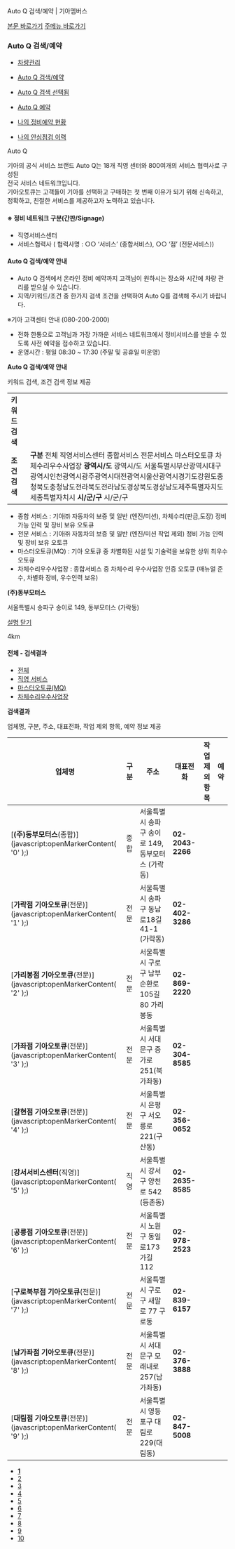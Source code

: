 Auto Q 검색/예약 | 기아멤버스










 



[본문 바로가기](#content)
[주메뉴 바로가기](#gnb)

### Auto Q 검색/예약

* [차량관리](https://members.kia.com/kr/view/qnet/asn_prct/qnet_asn_prct_index.do)
* [Auto Q 검색/예약](https://members.kia.com/kr/view/qnet/asn_prct/qnet_asn_prct_index.do)

* [Auto Q 검색 선택됨](javascript:;)
* [Auto Q 예약](https://members.kia.com/kr/knet/selectRsvPage.do)
* [나의 정비예약 현황](https://members.kia.com/kr/kmpg/searchRepairReserve.do)
* [나의 안심점검 이력](https://members.kia.com/kr/kmgt/selectRsmeHistory.do)

Auto Q

기아의 공식 서비스 브랜드 Auto Q는 18개 직영 센터와 800여개의 서비스 협력사로 구성된   
전국 서비스 네트워크입니다.  
기아오토큐는 고객들이 기아를 선택하고 구매하는 첫 번째 이유가 되기 위해 신속하고,  
정확하고, 친절한 서비스를 제공하고자 노력하고 있습니다.

#### ※ 정비 네트워크 구분(간판/Signage)

* 직영서비스센터
* 서비스협력사 ( 협력사명 : ○○ ‘서비스’ (종합서비스), ○○ ‘점’ (전문서비스))

#### Auto Q 검색/예약 안내

* Auto Q 검색에서 온라인 정비 예약까지 고객님이 원하시는 장소와 시간에 차량 관리를 받으실 수 있습니다.
* 지역/키워드/조건 중 한가지 검색 조건을 선택하여 Auto Q를 검색해 주시기 바랍니다.

※기아 고객센터 안내 (080-200-2000) 

* 전화 한통으로 고객님과 가장 가까운 서비스 네트워크에서 정비서비스를 받을 수 있도록 사전 예약을 접수하고 있습니다.
* 운영시간 : 평일 08:30 ~ 17:30 (주말 및 공휴일 미운영)




**Auto Q 검색/예약 안내**


키워드 검색, 조건 검색 정보 제공





|  |  |
| --- | --- |
| **키워드 검색** |  |
| **조건 검색** | **구분**  전체 직영서비스센터 종합서비스 전문서비스 마스터오토큐 차체수리우수사업장  **광역시/도**  광역시/도 서울특별시부산광역시대구광역시인천광역시광주광역시대전광역시울산광역시경기도강원도충청북도충청남도전라북도전라남도경상북도경상남도제주특별자치도세종특별자치시  **시/군/구**  시/군/구 |

* 종합 서비스
  :   기아㈜ 자동차의 보증 및 일반 (엔진/미션), 차체수리(판금,도장) 정비 가능 인력 및 장비 보유 오토큐
* 전문 서비스
  :   기아㈜ 자동차의 보증 및 일반 (엔진/미션 작업 제외) 정비 가능 인력 및 장비 보유 오토큐
* 마스터오토큐(MQ)
  :   기아 오토큐 중 차별화된 시설 및 기술력을 보유한 상위 최우수 오토큐
* 차체수리우수사업장
  :   종합서비스 중 차체수리 우수사업장 인증 오토큐 (매뉴얼 준수, 차별화 장비, 우수인력 보유)

**(주)동부모터스**

서울특별시 송파구 송이로 149, 동부모터스 (가락동)

[설명 닫기](javascript:closeAllInforWindow();)

4km




#### 전체 - 검색결과

* [전체](javascript:goSearchSub('',0);)
* [직영 서비스](javascript:goSearchSub('directCenter',1);)
* [마스터오토큐(MQ)](javascript:goSearchSub('k9Center',2);)
* [차체수리우수사업장](javascript:goSearchSub('bodyCertiYn',3);)

**검색결과**

업체명, 구분, 주소, 대표전화, 작업 제외 항목, 예약 정보 제공









| 업체명 | 구분 | 주소 | 대표전화 | 작업 제외 항목 | 예약 |
| --- | --- | --- | --- | --- | --- |
| [**(주)동부모터스**(종합)](javascript:openMarkerContent( '0' );) | 종합 | 서울특별시 송파구 송이로 149, 동부모터스 (가락동) | **02-2043-2266** |  |  |
| [**가락점 기아오토큐**(전문)](javascript:openMarkerContent( '1' );) | 전문 | 서울특별시 송파구 동남로18길 41-1 (가락동) | **02-402-3286** |  |  |
| [**가리봉점 기아오토큐**(전문)](javascript:openMarkerContent( '2' );) | 전문 | 서울특별시 구로구 남부순환로105길 80 가리봉동 | **02-869-2220** |  |  |
| [**가좌점 기아오토큐**(전문)](javascript:openMarkerContent( '3' );) | 전문 | 서울특별시 서대문구 증가로 251(북가좌동) | **02-304-8585** |  |  |
| [**갈현점 기아오토큐**(전문)](javascript:openMarkerContent( '4' );) | 전문 | 서울특별시 은평구 서오릉로 221(구산동) | **02-356-0652** |  |  |
| [**강서서비스센터**(직영)](javascript:openMarkerContent( '5' );) | 직영 | 서울특별시 강서구 양천로 542 (등촌동) | **02-2635-8585** |  |  |
| [**공릉점 기아오토큐**(전문)](javascript:openMarkerContent( '6' );) | 전문 | 서울특별시 노원구 동일로173가길 112 | **02-978-2523** |  |  |
| [**구로북부점 기아오토큐**(전문)](javascript:openMarkerContent( '7' );) | 전문 | 서울특별시 구로구 새말로 77 구로동 | **02-839-6157** |  |  |
| [**남가좌점 기아오토큐**(전문)](javascript:openMarkerContent( '8' );) | 전문 | 서울특별시 서대문구 모래내로 257(남가좌동) | **02-376-3888** |  |  |
| [**대림점 기아오토큐**(전문)](javascript:openMarkerContent( '9' );) | 전문 | 서울특별시 영등포구 대림로 229(대림동) | **02-847-5008** |  |  |

* **[1](javascript:void() "현재페이지")**
* [2](javascript:goPage_comm(2))
* [3](javascript:goPage_comm(3))
* [4](javascript:goPage_comm(4))
* [5](javascript:goPage_comm(5))
* [6](javascript:goPage_comm(6))
* [7](javascript:goPage_comm(7))
* [8](javascript:goPage_comm(8))
* [9](javascript:goPage_comm(9))
* [10](javascript:goPage_comm(10))